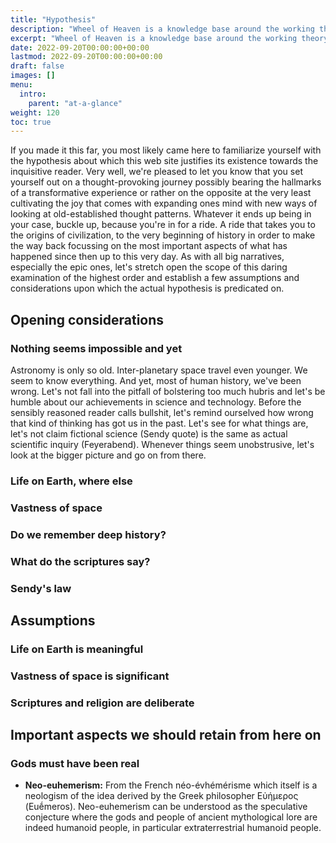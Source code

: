 ```yaml
---
title: "Hypothesis"
description: "Wheel of Heaven is a knowledge base around the working theory that life on Earth was intelligently designed by an extraterrestrial civilization, the so-called Elohim."
excerpt: "Wheel of Heaven is a knowledge base around the working theory that life on Earth was intelligently designed by an extraterrestrial civilization, the so-called Elohim."
date: 2022-09-20T00:00:00+00:00
lastmod: 2022-09-20T00:00:00+00:00
draft: false
images: []
menu:
  intro:
    parent: "at-a-glance"
weight: 120
toc: true
---
```


If you made it this far, you most likely came here to familiarize yourself with the hypothesis about which this web site justifies its existence towards the inquisitive reader. Very well, we're pleased to let you know that you set yourself out on a thought-provoking journey possibly bearing the hallmarks of a transformative experience or rather on the opposite at the very least cultivating the joy that comes with expanding ones mind with new ways of looking at old-established thought patterns. Whatever it ends up being in your case, buckle up, because you're in for a ride. A ride that takes you to the origins of civilization, to the very beginning of history in order to make the way back focussing on the most important aspects of what has happened since then up to this very day. As with all big narratives, especially the epic ones, let's stretch open the scope of this daring examination of the highest order and establish a few assumptions and considerations upon which the actual hypothesis is predicated on.

## Opening considerations

### Nothing seems impossible and yet

Astronomy is only so old. Inter-planetary space travel even younger. We seem to know everything. And yet, most of human history, we've been wrong. Let's not fall into the pitfall of bolstering too much hubris and let's be humble about our achievements in science and technology. Before the sensibly reasoned reader calls bullshit, let's remind ourselved how wrong that kind of thinking has got us in the past. Let's see for what things are, let's not claim fictional science (Sendy quote) is the same as actual scientific inquiry (Feyerabend). Whenever things seem unobstrusive, let's look at the bigger picture and go on from there.

### Life on Earth, where else

### Vastness of space

### Do we remember deep history?

### What do the scriptures say?

### Sendy's law

## Assumptions

### Life on Earth is meaningful

### Vastness of space is significant

### Scriptures and religion are deliberate

## Important aspects we should retain from here on

### Gods must have been real

- **Neo-euhemerism:** From the French néo-évhémérisme which itself is a neologism of the idea derived by the Greek philosopher Εὐήμερος (Euḗmeros). Neo-euhemerism can be understood as the speculative conjecture where the gods and people of ancient mythological lore are indeed humanoid people, in particular extraterrestrial humanoid people.
